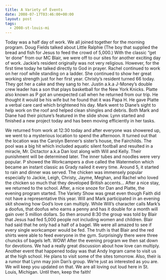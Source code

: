 ```yaml
---
title: A Variety of Events
date: 2008-07-17T03:46:00+00:00
layout: post
tags:
  - 2008-st-louis-mi
---
```

Today was a half day of work. We all joined together for the morning program. Doug Fields talked about Little Ralphie (The boy that supplied the bread and fish for Jesus to feed the crowd of 5,000.) With the classic &#8220;get &#8216;er done&#8221; from our MC Blair, we were off to our sites for another exciting day of work. Jackie&#8217;s resident originally was not very religious. However, for the first time today he talked directly to God in prayer. Rachel continued to work on her roof while standing on a ladder. She continued to show her great working strength just for her first year. Christy&#8217;s resident turned 66 today. They got her a cake and they sang to her. Justin a.k.a J-Money&#8217;s double crew leader has a son that plays basketball for the New York Knicks. Platte also known as P got an unexpected call when he returned from our trip. He thought it would be his wife but he found that it was Papa H. He gave Platte a verbal care card which brightened his day. Mark went to Diane&#8217;s sight to help work on the roof and helped clean shingles and debris. Both Mark and Diane had their picture&#8217;s featured in the slide show. Lynn started and finished a new project today and has been moving efficiently in her tasks.

We returned from work at 12:30 today and after everyone was showered up, we went to a mysterious location to spend the afternoon. It turned out that the location was the Carolyn Benner&#8217;s sister&#8217;s house, the Fairchilds. The pool was a big hit which included aquatic silent football and resulted in a miracle, Mr. Dictactor a.k.a Dan lost along with Will and Kelly. Their punishment will be determined later. The inner tubes and noodles were very popular. P showed the Workcampers a dive called the Watermelon which became an instant classic as Grady nailed it every time. Around 5, it started to rain and dinner was served. The chicken was immensely popular especially to Jackie, Leigh, Christy, Jayme, Meghan, and Rachel who loved the chicken so much that they developed British accents&#8230; After a nice stay, we returned to the school. After, a nice snoze for Dan and Platte, the evening program started. The Variety Show was great even though Faith did not have a representative this year. Will and Mark participated in an evening skit showing how God&#8217;s love can multiply. While Will&#8217;s character calls Mark&#8217;s a doofus, that doofus who earns a penny and has it double for a month will gain over 5 million dollars. So then around 8:30 the group was told by Blair that Jesus had fed 5,000 people not including women and children. Blair had said that he only had a half of a bagel. We were all amazed to see if every single workcamper would be fed. The truth is that Blair and the red shirts were able to feed everyone in the gym. Surprisingly there were three chuncks of bagels left. WOW! After the evening program we then sat down for devotions. We had a really great discussion about how love can multiply. Another event that happened today was that Andy Ingram came to visit us at the high school. He plans to visit some of the sites tomorrow. Also, their is a rumor that Lynn may join Dan&#8217;s group. We&#8217;re just as interested as you are. We will keep you updated on that. We are all loving out loud here in St. Louis, Michigan. Until then, keep the faith!